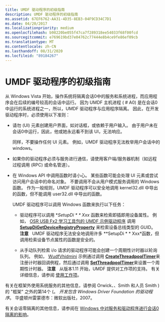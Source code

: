 ```yaml
---
title: UMDF 驱动程序的初级指南
description: UMDF 驱动程序的初级指南
ms.assetid: 67EF6762-AA31-4D35-8EB3-04F9CD34C7D1
ms.date: 04/20/2017
ms.localizationpriority: medium
ms.openlocfilehash: b98220be055f47ca7f289318ee54033f68f00fcd
ms.sourcegitcommit: e769619bd37e04762c77444e8b4ce9fe86ef09cb
ms.translationtype: MT
ms.contentlocale: zh-CN
ms.lasthandoff: 08/31/2020
ms.locfileid: "89184267"
---
```

# <a name="session-zero-guidelines-for-umdf-drivers"></a>UMDF 驱动程序的初级指南


从 Windows Vista 开始，操作系统将隔离会话0中的服务和系统进程，而应用程序会在后续的编号较高的会话中运行。 因为 UMDF 主机进程 ( # A0) 是在会话0中运行的系统进程之一，所以，UMDF 驱动程序与应用程序隔离。 因此，在开发驱动程序时，必须使用以下准则：

-   请勿 (UI) 元素创建用户界面，如对话框，或依赖于用户输入。 由于用户未在会话0中运行，因此，他或她永远看不到该 UI，无法响应。

    同样，不要操作任何 UI 元素。 例如，UMDF 驱动程序无法枚举用户会话中的 windows。

-   如果你的驱动程序必须与服务进行通信，请使用客户端/服务器机制（如远程过程调用 (RPC) 或命名管道）。
-   在 Windows API 中调用函数时请小心。 某些函数可能会处理 UI 元素或尝试访问用户会话中的命名对象。 不要调用不会从用户模式服务调用的 Windows 函数。 作为一般规则，UMDF 驱动程序可以安全地调用 kernel32.dll 中导出的函数，但不能调用 user32.dll 中导出的函数。

    UMDF 驱动程序可以调用 Windows 函数来执行以下任务：

    -   驱动程序可以调用 **SetupDi * * Xxx* 函数来检索即插即用设备属性。 例如， [OSR USB Fx2 学习工具包的 UMDF 示例驱动程序](https://go.microsoft.com/fwlink/p/?linkid=256202) 调用 [**SetupDiGetDeviceRegistryProperty**](/windows/desktop/api/setupapi/nf-setupapi-setupdigetdeviceregistrypropertya) 来检索设备总线类型的 GUID。
        **注意**   UMDF 驱动程序无法安全地调用许多 **SetupDi * * Xxx*函数，但调用检索设备节点属性的函数是安全的。

         

    -   从手动队列检索 i/o 请求的驱动程序可能会创建一个周期性计时器以轮询队列。 例如， [WudfVhidmini](https://go.microsoft.com/fwlink/p/?linkid=256226) 示例通过调用 [**CreateThreadpoolTimer**](/windows/desktop/api/threadpoolapiset/nf-threadpoolapiset-createthreadpooltimer)来注册计时器回调例程，然后通过调用 [**SetThreadpoolTimer**](/windows/desktop/api/threadpoolapiset/nf-threadpoolapiset-setthreadpooltimer)来设置一个周期性计时器。
        **注意**   从版本1.11 开始，UMDF 提供对工作项的支持。 有关详细信息，请参阅 [使用工作项](using-workitems.md)。

         

有关在框架外使用系统服务的其他信息，请参阅 Orwick、、Smith 和人员 Smith ) 的 "框架" 之外的第14个 (。 *开发包含 Windows Driver Foundation 的驱动程序*。 华盛顿州雷蒙德市：微软出版社，2007。

有关会话零隔离的其他信息，请参阅在 [Windows 中对服务和驱动程序进行会话0隔离的影响](https://go.microsoft.com/fwlink/p/?linkid=240132)。

 

